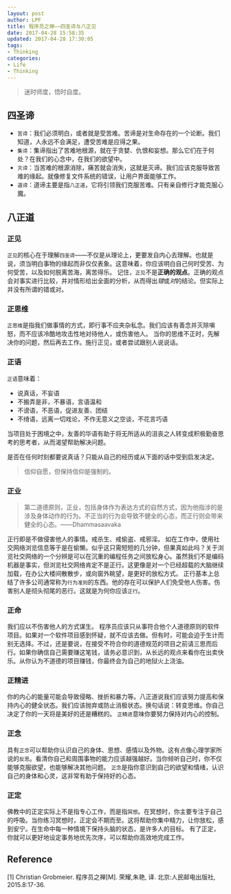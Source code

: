 ```yaml
---
layout: post
author: LPF
title: 程序员之禅——四圣谛与八正见
date: 2017-04-28 15:58:35
updated: 2017-04-28 17:30:05
tags:
- Thinking
categories:
- Life
- Thinking
---
```

> 迷时师度，悟时自度。

## 四圣谛

- `苦谛`：我们必须明白，或者就是受苦难。苦谛是对生命存在的一个论断。我们知道，人永远不会满足，遭受苦难是应得之果。
- `集谛`：集谛指出了苦难地根源，就在于贪婪、仇恨和妄想。那么它们在于何处？在我们的心念中，在我们的欲望中。
- `灭谛`：当苦难的根源消除，痛苦就会消失，这就是灭谛。我们应该克服导致苦难的缘起。就像修复文件系统的错误，让用户界面能够工作。
- `道谛`：道谛主要是指`八正道`，它将引领我们克服苦难。只有亲自修行才能克服心魔。

## 八正道

### 正见

`正见`的核心在于理解`四圣谛`——不仅是从理论上，更要发自内心去理解。也就是说，须当明白事物的缘起而非仅仅表象。这意味着，你应该明白自己何时受苦、为何受苦，以及如何脱离苦海，离苦得乐。
记住，`正见`不是**正确的观点**。正确的观点会对事实进行比较，并对情形给出全面的分析，从而得出*错*或*对*的结论。但实际上并没有所谓的错或对。

### 正思维

`正思维`是指我们做事情的方式，即行事不应夹杂私念。我们应该有善念并灭除嗔怒，而不应该冷酷地攻击性地对待他人，或伤害他人。
当你的思维不正时，先解决你的问题，然后再去工作。施行正见，或者尝试跟别人说说话。

### 正语

`正语`意味着：

- 说真话，不妄语
- 不搬弄是非，不暴语，言语温和
- 不谤语，不恶语，促进友善、团结
- 不绮语，远离一切戏论，不作无意义之空谈，不花言巧语

当项目处于困境之中，友善的华语有助于将无所适从的沮丧之人转变成积极勤奋思考的思考者，从而渴望帮助解决问题。

是否在任何时刻都要说真话？只能从自己的经历或从下面的话中受到启发决定。

> 信仰自愿，但保持信仰是强制的。

### 正业

> 第二道德原则，正业，包括身体作为表达方式的自然方式，因为他指涉的是涉及身体动作的行为。不正当的行为会导致不健全的心态，而正行则会带来健全的心态。——Dhammasaavaka

正行即是不做侵害他人的事情。戒杀生、戒偷盗、戒邪淫。
如在工作中，使用社交网络浏览信息等于是在偷懒。似乎这只需短短的几分钟，但果真如此吗？关于浏览社交网络的一个分辨是可以在沉重的编程任务之间放松身心。虽然我们不是编码机器是事实，但浏览社交网络肯定不是正行。这更像是对一个已经超载的大脑继续加载，在办公大楼间散散步，或向窗外眺望，是更好的放松方式。
正行基本上总结了许多公司通常称为`行为准则`的东西。他的存在可以保护人们免受他人伤害。伤害别人是彻头彻尾的恶行。这就是为何你应该`正行`。

### 正命

我们应以不伤害他人的方式谋生。
程序员应该只从事符合他个人道德原则的软件项目。如果对一个软件项目感到怀疑，就不应该去做。但有时，可能会迫于生计而别无选择。不过，还是要说，在接受不符合你的道德规范的项目之前请三思而后行。如果你确信自己需要赚这笔钱，请务必意识到，从长远的观点来看你在出卖快乐。从你认为不道德的项目赚钱，你最终会为自己的地狱火上浇油。

### 正精进

你的内心的能量可能会导致侵略、挫折和暴力等。八正道说我们应该努力提高和保持内心的健全状态。我们应该抛弃或防止消极状态。换句话说：转变思维。你自己决定了你的一天将是美好的还是糟糕的。
`正精进`意味你要努力保持对内心的控制。

### 正念

具有`正念`可以帮助你认识自己的身体、思想、感情以及外物。这有点像心理学家所说的`反思`。看清你自己和周围事物的能力应该越强越好。当你倾听自己时，你不仅能够克服欲望，也能够解决其他问题。
`正念`是指你意识到自己的欲望和情绪，认识自己的身体和心灵，这非常有助于保持好的心态。

### 正定

佛教中的正定实际上不是指专心工作，而是指`冥想`。在冥想时，你主要专注于自己的呼吸。当你练习冥想时，正定会不期而至。这将帮助你集中精力，让你放松，感到安宁。在生命中每一种情境下保持头脑的状态，是许多人的目标。
有了正定，你就可以更好地设定事务地优先次序，可以帮助你高效地完成工作。

## Reference

[1] Christian Grobmeier. 程序员之禅[M]. 荣耀,朱艳, 译. 北京:人民邮电出版社, 2015.8:17-36.